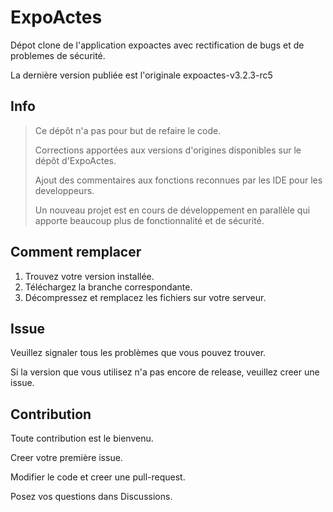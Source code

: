 # ExpoActes

Dépot clone de l'application expoactes avec rectification de bugs et de problemes de sécurité.

La dernière version publiée est l'originale expoactes-v3.2.3-rc5

## Info

>
> Ce dépôt n'a pas pour but de refaire le code.
>
> Corrections apportées aux versions d'origines disponibles sur le dépôt d'ExpoActes.
>
> Ajout des commentaires aux fonctions reconnues par les IDE pour les developpeurs.
>
> Un nouveau projet est en cours de développement en parallèle qui apporte beaucoup plus de fonctionnalité et de sécurité.
>

## Comment remplacer

1. Trouvez votre version installée.
2. Téléchargez la branche correspondante.
3. Décompressez et remplacez les fichiers sur votre serveur.

## Issue

Veuillez signaler tous les problèmes que vous pouvez trouver.

Si la version que vous utilisez n'a pas encore de release, veuillez creer une issue.

## Contribution

Toute contribution est le bienvenu.

Creer votre première issue.

Modifier le code et creer une pull-request.

Posez vos questions dans Discussions.
